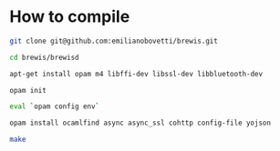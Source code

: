 
How to compile
==============

```bash
git clone git@github.com:emilianobovetti/brewis.git

cd brewis/brewisd

apt-get install opam m4 libffi-dev libssl-dev libbluetooth-dev

opam init

eval `opam config env`

opam install ocamlfind async async_ssl cohttp config-file yojson

make
```
